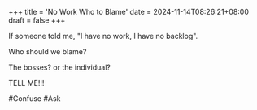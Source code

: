 +++
title = 'No Work Who to Blame'
date = 2024-11-14T08:26:21+08:00
draft = false
+++

If someone told me, "I have no work, I have no backlog".  

Who should we blame?  

The bosses? or the individual?  

TELL ME!!! 

#Confuse #Ask